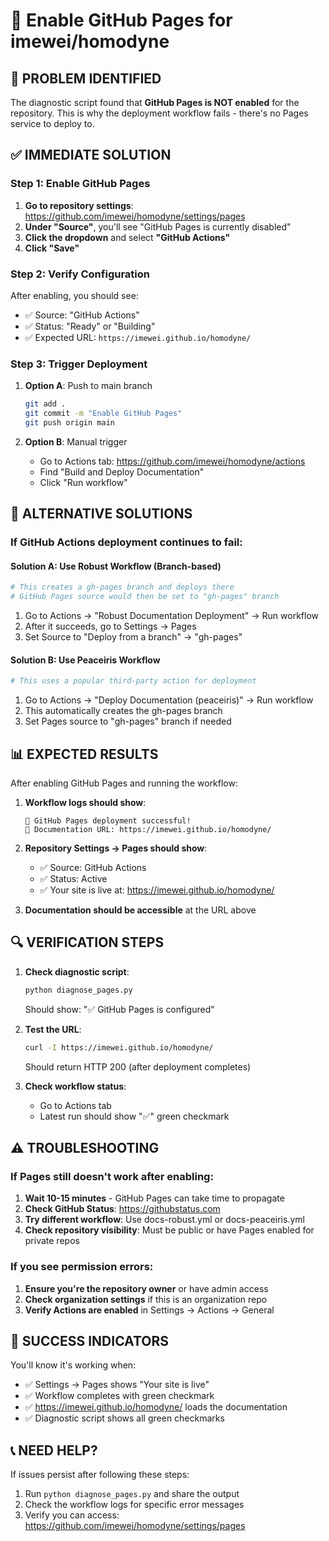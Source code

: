# 🚀 Enable GitHub Pages for imewei/homodyne

## 🎯 **PROBLEM IDENTIFIED**
The diagnostic script found that **GitHub Pages is NOT enabled** for the repository.
This is why the deployment workflow fails - there's no Pages service to deploy to.

## ✅ **IMMEDIATE SOLUTION**

### Step 1: Enable GitHub Pages
1. **Go to repository settings**: https://github.com/imewei/homodyne/settings/pages
2. **Under "Source"**, you'll see "GitHub Pages is currently disabled"
3. **Click the dropdown** and select **"GitHub Actions"**
4. **Click "Save"**

### Step 2: Verify Configuration
After enabling, you should see:
- ✅ Source: "GitHub Actions"
- ✅ Status: "Ready" or "Building"
- ✅ Expected URL: `https://imewei.github.io/homodyne/`

### Step 3: Trigger Deployment
1. **Option A**: Push to main branch
   ```bash
   git add .
   git commit -m "Enable GitHub Pages"
   git push origin main
   ```

2. **Option B**: Manual trigger
   - Go to Actions tab: https://github.com/imewei/homodyne/actions
   - Find "Build and Deploy Documentation"
   - Click "Run workflow"

## 🔧 **ALTERNATIVE SOLUTIONS**

### If GitHub Actions deployment continues to fail:

#### Solution A: Use Robust Workflow (Branch-based)
```bash
# This creates a gh-pages branch and deploys there
# GitHub Pages source would then be set to "gh-pages" branch
```
1. Go to Actions → "Robust Documentation Deployment" → Run workflow
2. After it succeeds, go to Settings → Pages
3. Set Source to "Deploy from a branch" → "gh-pages"

#### Solution B: Use Peaceiris Workflow
```bash
# This uses a popular third-party action for deployment
```
1. Go to Actions → "Deploy Documentation (peaceiris)" → Run workflow
2. This automatically creates the gh-pages branch
3. Set Pages source to "gh-pages" branch if needed

## 📊 **EXPECTED RESULTS**

After enabling GitHub Pages and running the workflow:

1. **Workflow logs should show**:
   ```
   🎉 GitHub Pages deployment successful!
   📖 Documentation URL: https://imewei.github.io/homodyne/
   ```

2. **Repository Settings → Pages should show**:
   - ✅ Source: GitHub Actions
   - ✅ Status: Active
   - ✅ Your site is live at: https://imewei.github.io/homodyne/

3. **Documentation should be accessible** at the URL above

## 🔍 **VERIFICATION STEPS**

1. **Check diagnostic script**:
   ```bash
   python diagnose_pages.py
   ```
   Should show: "✅ GitHub Pages is configured"

2. **Test the URL**:
   ```bash
   curl -I https://imewei.github.io/homodyne/
   ```
   Should return HTTP 200 (after deployment completes)

3. **Check workflow status**:
   - Go to Actions tab
   - Latest run should show "✅" green checkmark

## ⚠️ **TROUBLESHOOTING**

### If Pages still doesn't work after enabling:

1. **Wait 10-15 minutes** - GitHub Pages can take time to propagate
2. **Check GitHub Status**: https://githubstatus.com
3. **Try different workflow**: Use docs-robust.yml or docs-peaceiris.yml
4. **Check repository visibility**: Must be public or have Pages enabled for private repos

### If you see permission errors:

1. **Ensure you're the repository owner** or have admin access
2. **Check organization settings** if this is an organization repo
3. **Verify Actions are enabled** in Settings → Actions → General

## 🎊 **SUCCESS INDICATORS**

You'll know it's working when:
- ✅ Settings → Pages shows "Your site is live"
- ✅ Workflow completes with green checkmark
- ✅ https://imewei.github.io/homodyne/ loads the documentation
- ✅ Diagnostic script shows all green checkmarks

## 📞 **NEED HELP?**

If issues persist after following these steps:
1. Run `python diagnose_pages.py` and share the output
2. Check the workflow logs for specific error messages
3. Verify you can access: https://github.com/imewei/homodyne/settings/pages
